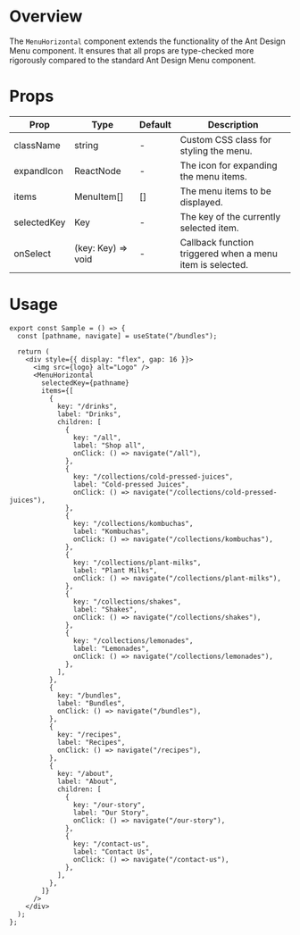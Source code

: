 # Overview

The `MenuHorizontal` component extends the functionality of the Ant Design Menu component. It ensures that all props are type-checked more rigorously compared to the standard Ant Design Menu component.

# Props

| Prop        | Type               | Default | Description                                               |
| ----------- | ------------------ | ------- | --------------------------------------------------------- |
| className   | string             | -       | Custom CSS class for styling the menu.                    |
| expandIcon  | ReactNode          | -       | The icon for expanding the menu items.                    |
| items       | MenuItem<Key>[]    | []      | The menu items to be displayed.                           |
| selectedKey | Key                | -       | The key of the currently selected item.                   |
| onSelect    | (key: Key) => void | -       | Callback function triggered when a menu item is selected. |

# Usage

```tsx
export const Sample = () => {
  const [pathname, navigate] = useState("/bundles");

  return (
    <div style={{ display: "flex", gap: 16 }}>
      <img src={logo} alt="Logo" />
      <MenuHorizontal
        selectedKey={pathname}
        items={[
          {
            key: "/drinks",
            label: "Drinks",
            children: [
              {
                key: "/all",
                label: "Shop all",
                onClick: () => navigate("/all"),
              },
              {
                key: "/collections/cold-pressed-juices",
                label: "Cold-pressed Juices",
                onClick: () => navigate("/collections/cold-pressed-juices"),
              },
              {
                key: "/collections/kombuchas",
                label: "Kombuchas",
                onClick: () => navigate("/collections/kombuchas"),
              },
              {
                key: "/collections/plant-milks",
                label: "Plant Milks",
                onClick: () => navigate("/collections/plant-milks"),
              },
              {
                key: "/collections/shakes",
                label: "Shakes",
                onClick: () => navigate("/collections/shakes"),
              },
              {
                key: "/collections/lemonades",
                label: "Lemonades",
                onClick: () => navigate("/collections/lemonades"),
              },
            ],
          },
          {
            key: "/bundles",
            label: "Bundles",
            onClick: () => navigate("/bundles"),
          },
          {
            key: "/recipes",
            label: "Recipes",
            onClick: () => navigate("/recipes"),
          },
          {
            key: "/about",
            label: "About",
            children: [
              {
                key: "/our-story",
                label: "Our Story",
                onClick: () => navigate("/our-story"),
              },
              {
                key: "/contact-us",
                label: "Contact Us",
                onClick: () => navigate("/contact-us"),
              },
            ],
          },
        ]}
      />
    </div>
  );
};
```
